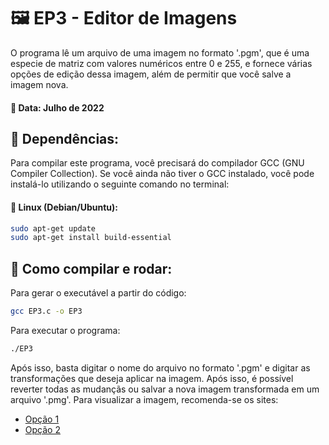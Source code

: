 # 🖼️ EP3 - Editor de Imagens 

O programa lê um arquivo de uma imagem no formato '.pgm', que é uma especie de matriz com valores numéricos entre 0 e 255, e fornece várias opções de edição dessa imagem, além de permitir que você salve a imagem nova.

#### 📅 Data: Julho de 2022

## 🔗 Dependências:
Para compilar este programa, você precisará do compilador GCC (GNU Compiler Collection). Se você ainda não tiver o GCC instalado, você pode instalá-lo utilizando o seguinte comando no terminal:

#### 🐧 Linux (Debian/Ubuntu):

```bash
sudo apt-get update
sudo apt-get install build-essential
```

## 🔧 Como compilar e rodar:
Para gerar o executável a partir do código:
```bash
gcc EP3.c -o EP3
```
Para executar o programa:
```bash
./EP3
```
Após isso, basta digitar o nome do arquivo no formato '.pgm' e digitar as transformações que deseja aplicar na imagem. Após isso, é possível reverter todas as mudançãs ou salvar a nova imagem transformada em um arquivo '.pmg'. Para visualizar a imagem, recomenda-se os sites:

- [Opção 1](https://kylepaulsen.com/stuff/NetpbmViewer/)
- [Opção 2](https://www.francogarcia.com/pt-br/ferramentas/visualizador-pgm/)

